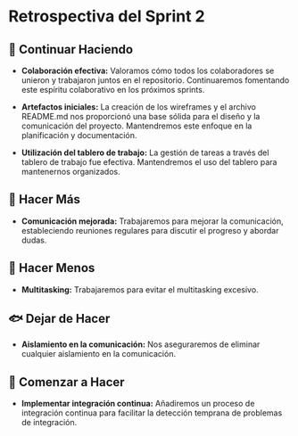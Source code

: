 # Retrospectiva del Sprint 2

## 🌟 Continuar Haciendo

-   **Colaboración efectiva:** Valoramos cómo todos los colaboradores se unieron
    y trabajaron juntos en el repositorio. Continuaremos fomentando este
    espíritu colaborativo en los próximos sprints.

-   **Artefactos iniciales:** La creación de los wireframes y el archivo
    README.md nos proporcionó una base sólida para el diseño y la comunicación
    del proyecto. Mantendremos este enfoque en la planificación y documentación.

-   **Utilización del tablero de trabajo:** La gestión de tareas a través del
    tablero de trabajo fue efectiva. Mantendremos el uso del tablero para
    mantenernos organizados.

## 🐙 Hacer Más

-   **Comunicación mejorada:** Trabajaremos para mejorar la comunicación,
    estableciendo reuniones regulares para discutir el progreso y abordar dudas.

## 🦀 Hacer Menos

-   **Multitasking:** Trabajaremos para evitar el multitasking excesivo.

## 🐟 Dejar de Hacer

-   **Aislamiento en la comunicación:** Nos aseguraremos de eliminar cualquier
    aislamiento en la comunicación.

## 🐚 Comenzar a Hacer

-   **Implementar integración continua:** Añadiremos un proceso de integración
    continua para facilitar la detección temprana de problemas de integración.
